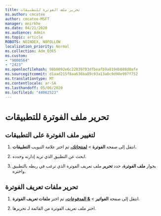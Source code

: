 ```yaml
---
title: تحرير ملف الفوترة للتطبيقات
ms.author: cmcatee
author: cmcatee-MSFT
manager: mnirkhe
ms.date: 04/21/2020
ms.audience: Admin
ms.topic: article
ROBOTS: NOINDEX, NOFOLLOW
localization_priority: Normal
ms.collection: Adm_O365
ms.custom:
- "9000564"
- "2423"
ms.openlocfilehash: 98b8092e6c22039703dfbeafb9a8194b688d0afe
ms.sourcegitcommit: d1aad215f8aa636ba89c93a13a0c9d90e997f752
ms.translationtype: MT
ms.contentlocale: ar-SA
ms.lasthandoff: 05/06/2020
ms.locfileid: "44062523"
---
```

# <a name="edit-billing-profile-for-apps"></a>تحرير ملف الفوترة للتطبيقات

## <a name="to-change-the-billing-profile-on-apps"></a>لتغيير ملف الفوترة على التطبيقات

1. انتقل إلى صفحة **الفوترة** > **[لمنتجاتك،](https://go.microsoft.com/fwlink/p/?linkid=842054)** ثم اختر علامة التبويب **التطبيقات.**

2. ابحث عن التطبيق الذي تريد إدارته وحدده.  

3. بجوار **ملف الفوترة،** حدد **تحرير** ملف تعريف الفوترة الذي ترغب في ربطه بالتطبيق واختره.

## <a name="edit-billing-profiles"></a>تحرير ملفات تعريف الفوترة

1. انتقل إلى صفحة **الفواتير** > **[& المدفوعات،](https://go.microsoft.com/fwlink/p/?linkid=848039)** ثم اختر **ملفات تعريف الفوترة**.

2. اختر ملف تعريف الفوترة من القائمة لـ تحريرها.
